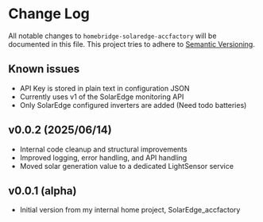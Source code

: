 # Change Log

All notable changes to `homebridge-solaredge-accfactory` will be documented in this file. This project tries to adhere to [Semantic Versioning](http://semver.org/).

## Known issues

- API Key is stored in plain text in configuration JSON
- Currently uses v1 of the SolarEdge monitoring API
- Only SolarEdge configured inverters are added (Need todo batteries)

## v0.0.2 (2025/06/14)

- Internal code cleanup and structural improvements
- Improved logging, error handling, and API handling
- Moved solar generation value to a dedicated LightSensor service

## v0.0.1 (alpha)

- Initial version from my internal home project, SolarEdge_accfactory